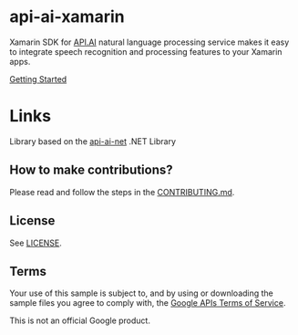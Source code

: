 # api-ai-xamarin

Xamarin SDK for [API.AI](http://api.ai) natural language processing service makes it easy to integrate speech recognition and processing features to your Xamarin apps.

[Getting Started](ApiAiSDK/component/GettingStarted.md)

# Links

Library based on the [api-ai-net](https://github.com/api-ai/api-ai-net) .NET Library

## How to make contributions?
Please read and follow the steps in the [CONTRIBUTING.md](CONTRIBUTING.md).

## License
See [LICENSE](LICENSE).

## Terms
Your use of this sample is subject to, and by using or downloading the sample files you agree to comply with, the [Google APIs Terms of Service](https://developers.google.com/terms/).

This is not an official Google product.